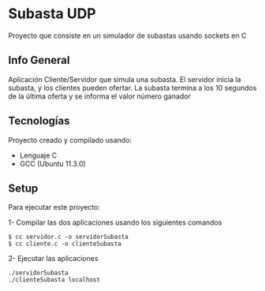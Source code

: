 # Subasta UDP
Proyecto que consiste en un simulador de subastas usando sockets en C
## Info General
Aplicación Cliente/Servidor que simula una subasta. 
El servidor inicia la subasta, y los clientes pueden ofertar. La subasta termina a los 10 segundos de la última oferta
y se informa el valor número ganador	
## Tecnologías
Proyecto creado y compilado usando:
* Lenguaje C
* GCC (Ubuntu 11.3.0)	
## Setup
Para ejecutar este proyecto:

1- Compilar las dos aplicaciones usando los siguientes comandos
```
$ cc servidor.c -o servidorSubasta
$ cc cliente.c -o clienteSubasta
```
2- Ejecutar las aplicaciones
```
./servidorSubasta 
./clienteSubasta localhost
```